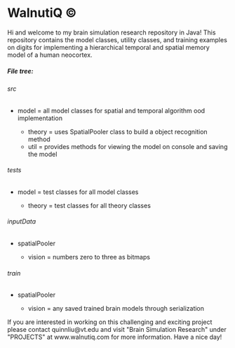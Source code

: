 WalnutiQ &copy;
========
  <p>
    Hi and welcome to my brain simulation research repository in Java! 
    This repository contains the model classes, utility classes, and training 
    examples on digits for implementing a hierarchical temporal and spatial memory 
    model of a human neocortex. 
  </p>
  
  <h5>File tree:</h5>
  <h6>src</h6>
     <ul>
        <li>model = all model classes for spatial and temporal algorithm 
                 ood implementation</li>
        <ul>
            <li>theory = uses SpatialPooler class to build a object recognition 
                     method</li>
            <li>util = provides methods for viewing the model on console and saving 
                     the model</li>
        </ul>
     </ul>         
  <h6>tests</h6>
      <ul>
         <li>model = test classes for all model classes</li>
         <ul>
            <li>theory = test classes for all theory classes</li>
         </ul>
      </ul>  
  <h6>inputData</h6>
      <ul>
         <li>spatialPooler</li>
         <ul>
            <li>vision = numbers zero to three as bitmaps</li>
         </ul>
      </ul> 
  <h6>train</h6>
      <ul>
         <li>spatialPooler</li>
         <ul>
            <li>vision = any saved trained brain models through serialization</li>
         </ul>
      </ul>
  
  <p>
    If you are interested in working on this 
    challenging and exciting project please contact quinnliu@vt.edu and 
    visit "Brain Simulation Research" under "PROJECTS" at www.walnutiq.com 
    for more information. Have a nice day!
  </p>